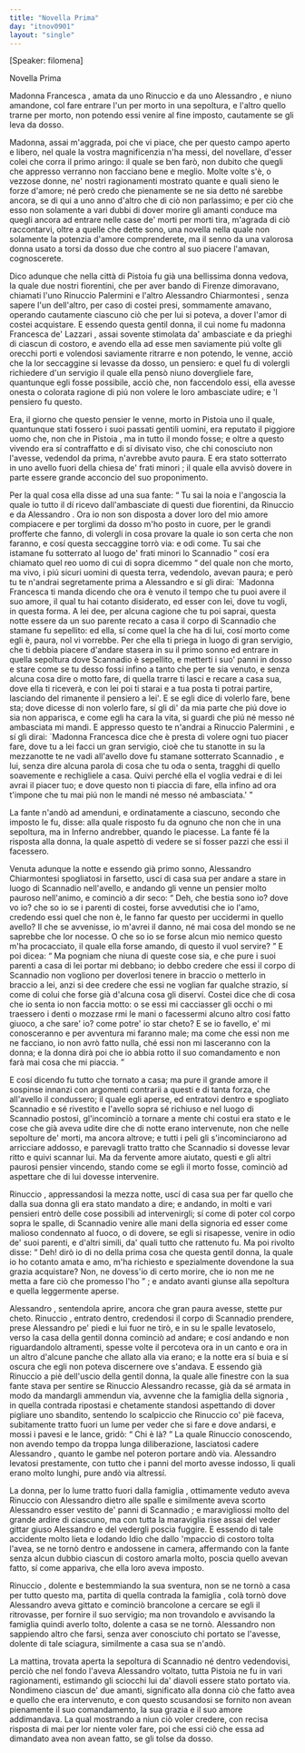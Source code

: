 ```yaml
---
title: "Novella Prima"
day: "itnov0901"
layout: "single"
---
```

<html>
 <head>
 </head>
 <body>
  <div id="nov0901" type="novella" who="filomena">
   <p>
    [Speaker: filomena]
   </p>
   <head>
    Novella Prima
   </head>
   <argument>
    <p>
     <milestone id="p09010001"/>
     <name persref="francesca" type="person">
      Madonna Francesca
     </name>
     , amata da uno
     <name persref="rinuccio" type="person">
      Rinuccio
     </name>
     e da uno
     <name persref="alessandrochiarmontesi" type="person">
      Alessandro
     </name>
     , e niuno amandone, col fare entrare l'un per morto in una sepoltura, e l'altro quello trarne per morto, non potendo essi venire al fine imposto, cautamente se gli leva da dosso.
    </p>
   </argument>
   <div3 type="commentary" who="filomena">
    <p>
     <milestone id="p09010002"/>
     Madonna, assai m'aggrada, poi che vi piace, che per questo campo aperto e libero, nel quale la vostra magnificenzia n'ha messi, del novellare, d'esser colei che corra il primo aringo: il quale se ben far&ograve;, non dubito che quegli che appresso verranno non facciano bene e meglio.
     <milestone id="p09010003"/>
     Molte volte s'&egrave;, o vezzose donne, ne' nostri ragionamenti mostrato quante e quali sieno le forze d'amore; n&eacute; per&ograve; credo che pienamente se ne sia detto n&eacute; sarebbe ancora, se di qui a uno anno d'altro che di ci&ograve; non parlassimo;
     <milestone id="p09010004"/>
     e per ci&ograve; che esso non solamente a vari dubbi di dover morire gli amanti conduce ma quegli ancora ad entrare nelle case de' morti per morti tira, m'agrada di ci&ograve; raccontarvi, oltre a quelle che dette sono, una novella nella quale non solamente la potenzia d'amore comprenderete, ma il senno da una valorosa donna usato a torsi da dosso due che contro al suo piacere l'amavan, cognoscerete.
    </p>
   </div3>
   <p>
    <milestone id="p09010005"/>
    Dico adunque che nella citt&agrave; di
    <name placeref="pistoia" type="place">
     Pistoia
    </name>
    fu gi&agrave; una bellissima donna vedova, la quale due nostri fiorentini, che per aver bando di
    <name placeref="firenze" type="place">
     Firenze
    </name>
    dimoravano, chiamati l'uno
    <name persref="rinuccio" type="person">
     Rinuccio Palermini
    </name>
    e l'altro
    <name persref="alessandrochiarmontesi" type="person">
     Alessandro Chiarmontesi
    </name>
    , senza sapere l'un dell'altro, per caso di costei presi, sommamente amavano, operando cautamente ciascuno ci&ograve; che per lui si poteva, a dover l'amor di costei acquistare.
    <milestone id="p09010006"/>
    E essendo questa gentil donna, il cui nome fu madonna
    <name persref="francesca" type="person">
     Francesca de' Lazzari
    </name>
    , assai sovente stimolata da' ambasciate e da prieghi di ciascun di costoro, e avendo ella ad esse men saviamente pi&uacute; volte gli orecchi porti e volendosi saviamente ritrarre e non potendo, le venne, acci&ograve; che la lor seccaggine si levasse da dosso, un pensiero:
    <milestone id="p09010007"/>
    e quel fu di volergli richiedere d'un servigio il quale ella pens&ograve; niuno dovergliele fare, quantunque egli fosse possibile, acci&ograve; che, non faccendolo essi, ella avesse onesta o colorata ragione di pi&uacute; non volere le loro ambasciate udire; e 'l pensiero fu questo.
   </p>
   <p>
    <milestone id="p09010008"/>
    Era, il giorno che questo pensier le venne, morto in
    <name placeref="pistoia" type="place">
     Pistoia
    </name>
    uno il quale, quantunque stati fossero i suoi passati gentili uomini, era reputato il piggiore uomo che, non che in
    <name placeref="pistoia" type="place">
     Pistoia
    </name>
    , ma in tutto il mondo fosse;
    <milestone id="p09010009"/>
    e oltre a questo vivendo era s&iacute; contraffatto e di s&iacute; divisato viso, che chi conosciuto non l'avesse, vedendol da prima, n'avrebbe avuto paura. E era stato sotterrato in uno avello fuori della
    <name placeref="sanfrancesco-0901" type="place">
     chiesa de' frati minori
    </name>
    ; il quale ella avvis&ograve; dovere in parte essere grande acconcio del suo proponimento.
   </p>
   <p>
    <milestone id="p09010010"/>
    Per la qual cosa ella disse ad una sua fante:
    <q direct="unspecified" who="francesca">
     Tu sai la noia e l'angoscia la quale io tutto il d&iacute; ricevo dall'ambasciate di questi due fiorentini, da
     <name persref="rinuccio" type="person">
      Rinuccio
     </name>
     e da
     <name persref="alessandrochiarmontesi" type="person">
      Alessandro
     </name>
     . Ora io non son disposta a dover loro del mio amore compiacere e per torglimi da dosso m'ho posto in cuore, per le grandi profferte che fanno, di volergli in cosa provare la quale io son certa che non faranno, e cos&iacute; questa seccaggine torr&ograve; via: e odi come.
     <milestone id="p09010011"/>
     Tu sai che istamane fu sotterrato al luogo de' frati minori lo
     <name persref="scannadio" type="person">
      Scannadio
     </name>
    </q>
    cos&iacute; era chiamato quel reo uomo di cui di sopra dicemmo
    <q direct="unspecified">
     del quale non che morto, ma vivo, i pi&uacute; sicuri uomini di questa terra, vedendolo, avevan paura;
     <milestone id="p09010012"/>
     e per&ograve; tu te n'andrai segretamente prima a
     <name persref="alessandrochiarmontesi" type="person">
      Alessandro
     </name>
     e s&iacute; gli dirai:
     <name persref="francesca" type="person">
      `Madonna Francesca
     </name>
     ti manda dicendo che ora &egrave; venuto il tempo che tu puoi avere il suo amore, il qual tu hai cotanto disiderato, ed esser con lei, dove tu vogli, in questa forma.
     <milestone id="p09010013"/>
     A lei dee, per alcuna cagione che tu poi saprai, questa notte essere da un suo parente recato a casa il corpo di
     <name persref="scannadio" type="person">
      Scannadio
     </name>
     che stamane fu sepellito: ed ella, s&iacute; come quel la che ha di lui, cos&iacute; morto come egli &egrave;, paura, nol vi vorrebbe.
     <milestone id="p09010014"/>
     Per che ella ti priega in luogo di gran servigio, che ti debbia piacere d'andare stasera in su il primo sonno ed entrare in quella sepoltura dove
     <name persref="scannadio" type="person">
      Scannadio
     </name>
     &egrave; sepellito, e metterti i suo' panni in dosso e stare come se tu desso fossi infino a tanto che per te sia venuto, e senza alcuna cosa dire o motto fare, di quella trarre ti lasci e recare a casa sua, dove ella ti ricever&agrave;, e con lei poi ti starai e a tua posta ti potrai partire, lasciando del rimanente il pensiero a lei'.
     <milestone id="p09010015"/>
     E se egli dice di volerlo fare, bene sta; dove dicesse di non volerlo fare, s&iacute; gli di' da mia parte che pi&uacute; dove io sia non apparisca, e come egli ha cara la vita, si guardi che pi&uacute; n&eacute; messo n&eacute; ambasciata mi mandi.
     <milestone id="p09010016"/>
     E appresso questo te n'andrai a
     <name persref="rinuccio" type="person">
      Rinuccio Palermini
     </name>
     , e s&iacute; gli dirai:
     <name persref="francesca" type="person">
      `Madonna Francesca
     </name>
     dice che &egrave; presta di volere ogni tuo piacer fare, dove tu a lei facci un gran servigio, cio&egrave; che tu stanotte in su la mezzanotte te ne vadi all'avello dove fu stamane sotterrato
     <name persref="scannadio" type="person">
      Scannadio
     </name>
     , e lui, senza dire alcuna parola di cosa che tu oda o senta, tragghi di quello soavemente e rechigliele a casa.
     <milestone id="p09010017"/>
     Quivi perch&eacute; ella el voglia vedrai e di lei avrai il piacer tuo; e dove questo non ti piaccia di fare, ella infino ad ora t'impone che tu mai pi&uacute; non le mandi n&eacute; messo n&eacute; ambasciata.'
    </q>
   </p>
   <p>
    <milestone id="p09010018"/>
    La fante n'and&ograve; ad amenduni, e ordinatamente a ciascuno, secondo che imposto le fu, disse: alla quale risposto fu da ognuno che non che in una sepoltura, ma in Inferno andrebber, quando le piacesse. La fante f&eacute; la risposta alla donna, la quale aspett&ograve; di vedere se s&iacute; fosser pazzi che essi il facessero.
   </p>
   <p>
    <milestone id="p09010019"/>
    Venuta adunque la notte e essendo gi&agrave; primo sonno,
    <name persref="alessandrochiarmontesi" type="person">
     Alessandro Chiarmontesi
    </name>
    spogliatosi in farsetto, usc&iacute; di casa sua per andare a stare in luogo di
    <name persref="scannadio" type="person">
     Scannadio
    </name>
    nell'avello, e andando gli venne un pensier molto pauroso nell'animo, e cominci&ograve; a dir seco:
    <milestone id="p09010020"/>
    <q direct="unspecified" who="alessandro">
     Deh, che bestia sono io? dove vo io? che so io se i parenti di costei, forse avvedutisi che io l'amo, credendo essi quel che non &egrave;, le fanno far questo per uccidermi in quello avello? Il che se avvenisse, io m'avrei il danno, n&eacute; mai cosa del mondo se ne saprebbe che lor nocesse. O che so io se forse alcun mio nemico questo m'ha procacciato, il quale ella forse amando, di questo il vuol servire?
    </q>
    <milestone id="p09010021"/>
    E poi dicea:
    <q direct="unspecified">
     Ma pogniam che niuna di queste cose sia, e che pure i suoi parenti a casa di lei portar mi debbano; io debbo credere che essi il corpo di
     <name persref="scannadio" type="person">
      Scannadio
     </name>
     non vogliono per doverlosi tenere in braccio o metterlo in braccio a lei, anzi si dee credere che essi ne voglian far qualche strazio, s&iacute; come di colui che forse gi&agrave; d'alcuna cosa gli diserv&iacute;.
     <milestone id="p09010022"/>
     Costei dice che di cosa che io senta io non faccia motto: o se essi mi cacciasser gli occhi o mi traessero i denti o mozzase rmi le mani o facessermi alcuno altro cos&iacute; fatto giuoco, a che sare' io? come potre' io star cheto?
     <milestone id="p09010023"/>
     E se io favello, e' mi conosceranno e per avventura mi faranno male; ma come che essi non me ne facciano, io non avr&ograve; fatto nulla, ch&eacute; essi non mi lasceranno con la donna; e la donna dir&agrave; poi che io abbia rotto il suo comandamento e non far&agrave; mai cosa che mi piaccia.
    </q>
   </p>
   <p>
    <milestone id="p09010024"/>
    E cos&iacute; dicendo fu tutto che tornato a casa; ma pure il grande amore il sospinse innanzi con argomenti contrarii a questi e di tanta forza, che all'avello il condussero;
    <milestone id="p09010025"/>
    il quale egli aperse, ed entratovi dentro e spogliato
    <name persref="scannadio" type="person">
     Scannadio
    </name>
    e s&eacute; rivestito e l'avello sopra s&eacute; richiuso e nel luogo di
    <name persref="scannadio" type="person">
     Scannadio
    </name>
    postosi, gl'incominci&ograve; a tornare a mente chi costui era stato e le cose che gi&agrave; aveva udite dire che di notte erano intervenute, non che nelle sepolture de' morti, ma ancora altrove; e tutti i peli gli s'incominciarono ad arricciare addosso, e parevagli tratto tratto che
    <name persref="scannadio" type="person">
     Scannadio
    </name>
    si dovesse levar ritto e quivi scannar lui.
    <milestone id="p09010026"/>
    Ma da fervente amore aiutato, questi e gli altri paurosi pensier vincendo, stando come se egli il morto fosse, cominci&ograve; ad aspettare che di lui dovesse intervenire.
   </p>
   <p>
    <milestone id="p09010027"/>
    <name persref="rinuccio" type="person">
     Rinuccio
    </name>
    , appressandosi la mezza notte, usc&iacute; di casa sua per far quello che dalla sua donna gli era stato mandato a dire; e andando, in molti e vari pensieri entr&ograve; delle cose possibili ad intervenirgli; s&iacute; come di poter col corpo sopra le spalle, di
    <name persref="scannadio" type="person">
     Scannadio
    </name>
    venire alle mani della signoria ed esser come malioso condennato al fuoco, o di dovere, se egli si risapesse, venire in odio de' suoi parenti, e d'altri simili, da' quali tutto che rattenuto fu.
    <milestone id="p09010028"/>
    Ma poi rivolto disse:
    <q direct="unspecified" who="rinuccio">
     Deh! dir&ograve; io di no della prima cosa che questa gentil donna, la quale io ho cotanto amata e amo, m'ha richiesto e spezialmente dovendone la sua grazia acquistare? Non, ne dovess'io di certo morire, che io non me ne metta a fare ci&ograve; che promesso l'ho
    </q>
    ; e andato avanti giunse alla sepoltura e quella leggermente aperse.
   </p>
   <p>
    <milestone id="p09010029"/>
    <name persref="alessandrochiarmontesi" type="person">
     Alessandro
    </name>
    , sentendola aprire, ancora che gran paura avesse, stette pur cheto.
    <name persref="rinuccio" type="person">
     Rinuccio
    </name>
    , entrato dentro, credendosi il corpo di
    <name persref="scannadio" type="person">
     Scannadio
    </name>
    prendere, prese
    <name persref="alessandrochiarmontesi" type="person">
     Alessandro
    </name>
    pe' piedi e lui fuor ne tir&ograve;, e in su le spalle levatoselo, verso la casa della gentil donna cominci&ograve; ad andare; e cos&iacute; andando e non riguardandolo altramenti, spesse volte il percoteva ora in un canto e ora in un altro d'alcune panche che allato alla via erano; e la notte era s&iacute; buia e s&iacute; oscura che egli non poteva discernere ove s'andava.
    <milestone id="p09010030"/>
    E essendo gi&agrave;
    <name persref="rinuccio" type="person">
     Rinuccio
    </name>
    a pi&egrave; dell'uscio della gentil donna, la quale alle finestre con la sua fante stava per sentire se
    <name persref="rinuccio" type="person">
     Rinuccio
    </name>
    <name persref="alessandrochiarmontesi" type="person">
     Alessandro
    </name>
    recasse, gi&agrave; da s&eacute; armata in modo da mandargli ammendun via, avvenne che la
    <name persref="famiglia-0901" type="person">
     famiglia della signoria
    </name>
    , in quella contrada ripostasi e chetamente standosi aspettando di dover pigliare uno sbandito, sentendo lo scalpiccio che
    <name persref="rinuccio" type="person">
     Rinuccio
    </name>
    co' pi&egrave; faceva, subitamente tratto fuori un lume per veder che si fare e dove andarsi, e mossi i pavesi e le lance, grid&ograve;:
    <milestone id="p09010031"/>
    <q direct="unspecified" who="famiglia-0901">
     Chi &egrave; l&agrave;?
    </q>
    La quale
    <name persref="rinuccio" type="person">
     Rinuccio
    </name>
    conoscendo, non avendo tempo da troppa lunga diliberazione, lasciatosi cadere
    <name persref="alessandrochiarmontesi" type="person">
     Alessandro
    </name>
    , quanto le gambe nel poteron portare and&ograve; via.
    <name persref="alessandrochiarmontesi" type="person">
     Alessandro
    </name>
    levatosi prestamente, con tutto che i panni del morto avesse indosso, li quali erano molto lunghi, pure and&ograve; via altress&iacute;.
   </p>
   <p>
    <milestone id="p09010032"/>
    La donna, per lo lume tratto fuori dalla
    <name persref="famiglia-0901" type="person">
     famiglia
    </name>
    , ottimamente veduto aveva
    <name persref="rinuccio" type="person">
     Rinuccio
    </name>
    con
    <name persref="alessandrochiarmontesi" type="person">
     Alessandro
    </name>
    dietro alle spalle e similmente aveva scorto
    <name persref="alessandrochiarmontesi" type="person">
     Alessandro
    </name>
    esser vestito de' panni di
    <name persref="scannadio" type="person">
     Scannadio
    </name>
    ; e maravigliossi molto del grande ardire di ciascuno, ma con tutta la maraviglia rise assai del veder gittar giuso
    <name persref="alessandrochiarmontesi" type="person">
     Alessandro
    </name>
    e del vedergli poscia fuggire.
    <milestone id="p09010033"/>
    E essendo di tale accidente molto lieta e lodando Idio che dallo 'mpaccio di costoro tolta l'avea, se ne torn&ograve; dentro e andossene in camera, affermando con la fante senza alcun dubbio ciascun di costoro amarla molto, poscia quello avevan fatto, s&iacute; come appariva, che ella loro aveva imposto.
   </p>
   <p>
    <milestone id="p09010034"/>
    <name persref="rinuccio" type="person">
     Rinuccio
    </name>
    , dolente e bestemmiando la sua sventura, non se ne torn&ograve; a casa per tutto questo ma, partita di quella contrada la
    <name persref="famiglia-0901" type="person">
     famiglia
    </name>
    , col&agrave; torn&ograve; dove
    <name persref="alessandrochiarmontesi" type="person">
     Alessandro
    </name>
    aveva gittato e cominci&ograve; brancolone a cercare se egli il ritrovasse, per fornire il suo servigio; ma non trovandolo e avvisando la
    <name persref="famiglia-0901" type="person">
     famiglia
    </name>
    quindi averlo tolto, dolente a casa se ne torn&ograve;.
    <name persref="alessandrochiarmontesi" type="person">
     Alessandro
    </name>
    non sappiendo altro che farsi, senza aver conosciuto chi portato se l'avesse, dolente di tale sciagura, similmente a casa sua se n'and&ograve;.
   </p>
   <p>
    <milestone id="p09010035"/>
    La mattina, trovata aperta la sepoltura di
    <name persref="scannadio" type="person">
     Scannadio
    </name>
    n&eacute; dentro vedendovisi, perci&ograve; che nel fondo l'aveva
    <name persref="alessandrochiarmontesi" type="person">
     Alessandro
    </name>
    voltato, tutta
    <name placeref="pistoia" type="place">
     Pistoia
    </name>
    ne fu in vari ragionamenti, estimando gli sciocchi lui da' diavoli essere stato portato via.
    <milestone id="p09010036"/>
    Nondimeno ciascun de' due amanti, significato alla donna ci&ograve; che fatto avea e quello che era intervenuto, e con questo scusandosi se fornito non avean pienamente il suo comandamento, la sua grazia e il suo amore addimandava. La qual mostrando a niun ci&ograve; voler credere, con recisa risposta di mai per lor niente voler fare, poi che essi ci&ograve; che essa ad dimandato avea non avean fatto, se gli tolse da dosso.
   </p>
  </div>
 </body>
</html>